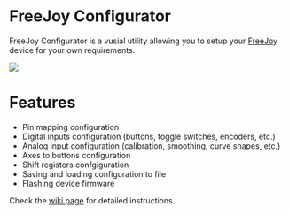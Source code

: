 # FreeJoy Configurator

FreeJoy Configurator is a vusial utility allowing you to setup your [FreeJoy](https://github.com/vostrenkov/FreeJoy) device for your own requirements.

<img src="https://d.radikal.ru/d35/2002/4f/200365b4d9d8.png">

# Features

* Pin mapping configuration
* Digital inputs configuration (buttons, toggle switches, encoders, etc.)
* Analog input configuration (calibration, smoothing, curve shapes, etc.)
* Axes to buttons configuration
* Shift registers confgiguration
* Saving and loading configuration to file
* Flashing device firmware

Check the [wiki page](https://github.com/vostrenkov/FreeJoyConfigurator/wiki) for detailed instructions.
